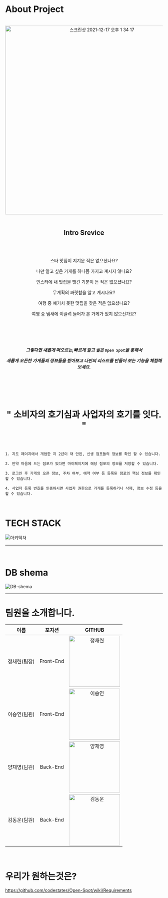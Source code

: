 About Project
=============

<br />

<div align="center">

  <img width="603" alt="스크린샷 2021-12-17 오후 1 34 17" src="https://user-images.githubusercontent.com/85025833/146489518-60eca658-c824-4038-903f-a687e048192a.png">
  
</div>

<br />

<div align="center">

  Intro Srevice
-------------

<br />
<br />

  스타 맛집이 지겨운 적은 없으셨나요?

  나만 알고 싶은 가게를 하나쯤 가지고 계시지 않나요?

  인스타에 내 맛집을 뺏긴 기분이 든 적은 없으셨나요?

  무계획의 짜릿함을 알고 계시나요?

  여행 중 예기치 못한 맛집을 찾은 적은 없으셨나요?

  여행 중 냄새에 이끌려 들어가 본 가게가 있지 않으신가요?
  
</div>
  
<br />
<br />
<br />
<br />

<div align="center" >

  ***그렇다면 새롭게 떠오르는,빠르게 알고 싶은 ```Open Spot```을 통해서***
  
  ***새롭게 오픈한 가게들의 정보들을 받아보고 나만의 리스트를 만들어 보는 기능을 체험해 보세요.***
  
  
<br />  
<br />
<br />  
<br />

" 소비자의 호기심과 사업자의 호기를 잇다. "
==================================
  
</div>

<br>

```

1. 지도 페이지에서 개업한 지 2년이 채 안된, 신생 점포들의 정보를 확인 할 수 있습니다.

2. 만약 마음에 드는 점포가 있다면 마이페이지에 해당 점포의 정보를 저장할 수 있습니다.

3. 로그인 후 가게의 오픈 정보, 주차 여부, 예약 여부 등 등록된 점포의 핵심 정보를 확인 할 수 있습니다.

4. 사업자 등록 번호를 인증하시면 사업자 권한으로 가게를 등록하거나 삭제, 정보 수정 등을 할 수 있습니다.

```
<br />


TECH STACK
=============

![아키텍쳐](https://user-images.githubusercontent.com/80025242/146559502-120b83f0-2f9e-47b3-aff8-e852caff20af.png)

***



<br />

DB shema
=============


![DB-shema](https://user-images.githubusercontent.com/85025833/147265410-8e6783dc-79de-4d60-a938-45a2fc508b85.png)

***



팀원을 소개합니다.
=============

   |        이름          |      포지션        |    GITHUB   |
   |:---: | :---: |  :---: |
   | 정채련(팀장)   |   Front-End   |[<img width="163" alt="정채련" src="https://user-images.githubusercontent.com/85025833/147273670-e633cfe4-383f-4797-a244-86a72cc6326f.png">](https://github.com/Brian-free1)|
   | 이승연(팀원)| Front-End   |[<img width="163" alt="이승연" src="https://user-images.githubusercontent.com/85025833/147273856-726450aa-3aa0-4e3d-a82e-635531a3e073.png">](https://github.com/ciocio97)|
   | 양재영(팀원)|   Back-End     | [<img width="163" alt="양재영" src="https://user-images.githubusercontent.com/85025833/147272834-6a257405-fae7-4afb-aef7-c42c968f5180.png">](https://github.com/jyang510)|
   | 김동운(팀원) | Back-End     | [<img width="163" alt="김동운" src="https://user-images.githubusercontent.com/85025833/147273446-36a11b56-ca38-45b9-8e29-93f9e41e5b42.png">](https://github.com/PippasSong)|





<br />


우리가 원하는것은?
=============

https://github.com/codestates/Open-Spot/wiki/Requirements
